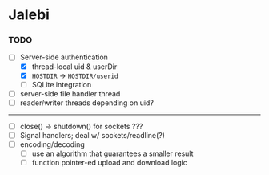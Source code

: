 # Jalebi

### TODO

- [ ] Server-side authentication
    - [x] thread-local uid & userDir
    - [x] `HOSTDIR` -> `HOSTDIR/userid`
    - [ ] SQLite integration
- [ ] server-side file handler thread
- [ ] reader/writer threads depending on uid?

---

- [ ] close() -> shutdown() for sockets ???
- [ ] Signal handlers; deal w/ sockets/readline(?)
- [ ] encoding/decoding
    - [ ] use an algorithm that guarantees a smaller result
    - [ ] function pointer-ed upload and download logic
